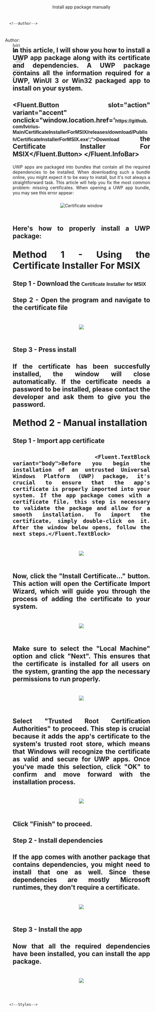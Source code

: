 <script>
        //Imports
              import * as Fluent from "fluent-svelte";
              import "fluent-svelte/theme.css";
      
        //Variables
        let open = true;
        </script>
      
<section class="centered-section-2">
        <Fluent.TextBlock variant="titleLarge" style="text-alignment: left; margin-top: 25px;">Install app package manually</Fluent.TextBlock>
      </section>
      
      <!--Author-->
<section class="margin-section">
        <section style="display: flex; margin-bottom: -30px;">
                <Fluent.PersonPicture src="https://i.spoo.me/247555" style="width: 30px; height: 30px; margin-right: 15px;"/>
                <Fluent.TextBlock variant="body" style="margin-left: -25px; margin-top: 5px;">Author: Ivirius</Fluent.TextBlock>
                <Fluent.TextBlock variant="body" style="margin-left: 10px; margin-top: 5px; opacity: 0.5;">•</Fluent.TextBlock>
                <Fluent.TextBlock variant="body" style="margin-left: 10px; margin-top: 5px; opacity: 0.5;">July 13, 2024</Fluent.TextBlock>
        </section>

<h2>
                <Fluent.TextBlock variant="body">In this article, I will show you how to install a UWP app package along with its certificate and dependencies. A UWP package contains all the information required for a UWP, WinUI 3 or Win32 packaged app to install on your system.</Fluent.TextBlock>
        </h2>
        <h2>
                <Fluent.InfoBar style="margin-top: 20px;" severity="attention" title="Tip!" message="If you want to speed up the process, consider downloading our portable certificate installer for MSIX." open>
                        
<Fluent.Button slot="action" variant="accent" onclick="window.location.href='https://github.com/Ivirius-Main/CertificateInstallerForMSIX/releases/download/Publish/CertificateInstallerForMSIX.exe';">Download the Certificate Installer For MSIX</Fluent.Button>
                </Fluent.InfoBar>
</h2>

<div>
                <Fluent.TextBlock variant="body">UWP apps are packaged into bundles that contain all the required dependencies to be installed. When downloading such a bundle online, you might expect it to be easy to install, but it's not always a straightforward task. This article will help you fix the most common problem: missing certificates. When opening a UWP app bundle, you may see this error appear:</Fluent.TextBlock>
        </div>
        
<section class="centered-section">
                <img src="https://i.spoo.me/287069" alt="Certificate window"/>
        </section>
        <h2>
                <Fluent.TextBlock variant="body">Here's how to properly install a UWP package:</Fluent.TextBlock>
        </h2>
        <h1>
                <Fluent.TextBlock variant="subtitle" style="font-size: 30px;">Method 1 - Using the Certificate Installer For MSIX</Fluent.TextBlock>
        </h1>  
        <h1>
                <Fluent.TextBlock variant="subtitle">
                        Step 1 - Download the <a href="https://google.com">Certificate Installer for MSIX</a>
                </Fluent.TextBlock>
        </h1>   
        <h1>
                <Fluent.TextBlock variant="subtitle">Step 2 - Open the program and navigate to the certificate file</Fluent.TextBlock>
                <Fluent.InfoBar style="margin-top: 20px;" severity="caution" title="Warning!" message="Requires administrator permissions." open></Fluent.InfoBar>
        </h1>    
        <section class="centered-section">
                <img src="https://i.spoo.me/751928"/>
        </section> 
        <h1>
                <Fluent.TextBlock variant="subtitle">Step 3 - Press install</Fluent.TextBlock>
        </h1>    
        <h2>
                <Fluent.TextBlock variant="body">If the certificate has been succesfully installed, the window will close automatically. If the certificate needs a password to be installed, please contact the developer and ask them to give you the password.</Fluent.TextBlock>
        </h2>
        <h1>
                <Fluent.TextBlock variant="subtitle" style="font-size: 30px;">Method 2 - Manual installation</Fluent.TextBlock>
        </h1>  
        <h1>
                <Fluent.TextBlock variant="subtitle">Step 1 - Import app certificate</Fluent.TextBlock>
        </h1>     
        <h2>
                
        <Fluent.TextBlock variant="body">Before you begin the installation of an untrusted Universal Windows Platform (UWP) package, it's crucial to ensure that the app's certificate is properly imported into your system. If the app package comes with a certificate file, this step is necessary to validate the package and allow for a smooth installation. To import the certificate, simply double-click on it. After the window below opens, follow the next steps.</Fluent.TextBlock>
</h2>  
<section class="centered-section">
        <img src="https://i.spoo.me/979956"/>
</section> 
<h2>
        <Fluent.TextBlock variant="body">Now, click the "Install Certificate..." button. This action will open the Certificate Import Wizard, which will guide you through the process of adding the certificate to your system.</Fluent.TextBlock>
</h2>

<section class="centered-section">
        <img src="https://i.spoo.me/852685"/>
</section> 

<h2>
        <Fluent.TextBlock variant="body">Make sure to select the "Local Machine" option and click "Next". This ensures that the certificate is installed for all users on the system, granting the app the necessary permissions to run properly.</Fluent.TextBlock>
        <Fluent.InfoBar style="margin-top: 20px;" severity="caution" title="Warning!" message="Requires administrator permissions." open></Fluent.InfoBar>
</h2>
      
<section class="centered-section">
        <img src="https://i.spoo.me/443430"/>
</section> 
  
<h2>
        <Fluent.TextBlock variant="body">Select "Trusted Root Certification Authorities" to proceed. This step is crucial because it adds the app's certificate to the system's trusted root store, which means that Windows will recognize the certificate as valid and secure for UWP apps. Once you've made this selection, click "OK" to confirm and move forward with the installation process.</Fluent.TextBlock>
</h2>
<section class="centered-section">
        <img src="https://i.spoo.me/541594"/>
</section> 
  
<h2>
        <Fluent.TextBlock variant="body">Click "Finish" to proceed.</Fluent.TextBlock>
</h2>
<h1>
        <Fluent.TextBlock variant="subtitle">Step 2 - Install dependencies</Fluent.TextBlock>
</h1>
<h2>
        <Fluent.TextBlock variant="body">If the app comes with another package that contains dependencies, you might need to install that one as well. Since these dependencies are mostly Microsoft runtimes, they don't require a certificate.</Fluent.TextBlock>
</h2>
<section class="centered-section">
        <img src="https://i.spoo.me/831789"/>
</section> 
<h1>
        <Fluent.TextBlock variant="subtitle">Step 3 - Install the app</Fluent.TextBlock>
</h1>
<h2>
        <Fluent.TextBlock variant="body">Now that all the required dependencies have been installed, you can install the app package.</Fluent.TextBlock>
</h2>
<section class="centered-section">
        <img src="https://i.spoo.me/311777"/>
</section>
</section>

      <!--Styles-->
<style>
        /*Import theme*/
              @import url("https://unpkg.com/fluent-svelte/theme.css");
      
              /* Some base styles to get things looking right. */
              :global(body)
        {
          /*Background color*/
                      background-color: var(--fds-solid-background-base);
      
          /*Background color*/
                      color: var(--fds-text-primary);
              }
      
        /*Centered section*/
        .centered-section
        {
          text-align: center;
          margin: 0 auto;
          padding: 25px;
          max-width: 1250px;
        }
      
:global(img) {
border-radius: 8px;
    max-width: 100%; /* Make sure the image scales down */
    height: auto; /* Maintain aspect ratio */
    object-fit: contain; /* Ensure the image fits within the container */
}

        /*Centered section*/
        .centered-section-2
        {
          text-align: left;
          margin: 0 auto;
          padding: 25px;
          max-width: 1250px;
        }
      
        /*Left aligned centered section*/
        .margin-section
        {
          margin: 0 auto;
          padding: 25px;
          max-width: 750px;
          text-align: justify;
        }
        
        @media (min-width: 600px) {
          .centered-section-2 {
            text-align: center;
          }
        }

        
  .content-right {
      max-width: 1500px;
      /* Set the maximum width of the container */
      width: 100%;
      /* Ensures the container takes the full width of its parent */
      display: flex;
      /* Use flexbox layout */
      flex-wrap: wrap;
      /* Allow flex items to wrap to the next line if needed */
      justify-content: space-between;
      /* Distribute flex items evenly with space between them */
  }

  .content-right div {
      flex: 1;
      margin-left: 0px;
      /* Set the maximum width of each image to half of the container width, minus some margin */
      margin-right: 75px;
      /* Set the maximum width of each image to half of the container width, minus some margin */
      margin-top: auto;
      margin-bottom: auto;
      height: auto;
      /* Allow the height to adjust proportionally based on the width */
  }

  .content-right img {
      height: 225px;
      /* Allow the height to adjust proportionally based on the width */
      width: auto;
      margin-bottom: 10px;
      /* Add some bottom margin between images */
      border-radius: 8px;
      box-shadow: 0px 15px 30px rgba(0, 0, 0, 0.25);
      margin-left: 75px;
      margin-right: 75px;
  }

  a {
    color: var(--fds-accent-default);         /* Text color */
    text-decoration: none;  /* Removes underline */
    font-size: 16px;        /* Font size */
    font-family: Arial, sans-serif;  /* Font family */
}

  @media (max-width: 1000px) {
      .content-right img {
          max-width: 100%;
          /* Set the maximum width of each image to 100% on smaller screens */
          margin-bottom: 10px;
          /* Keep the same bottom margin between images */
      }

      .content-right div {
          max-width: 100%;
          /* Set the maximum width of each image to 100% on smaller screens */
          margin-bottom: 10px;
          /* Keep the same bottom margin between images */
      }

      .content img {
          max-width: 100%;
          /* Set the maximum width of each image to 100% on smaller screens */
          margin-bottom: 10px;
          /* Keep the same bottom margin between images */
          border-radius: 8px;
          box-shadow: 10px 10px 20px rgba(0, 0, 0, 0.5);
      }
}
      </style>